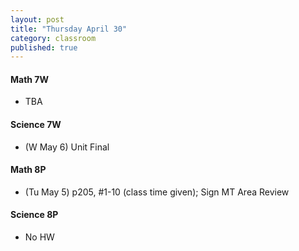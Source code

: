 ```yaml
---
layout: post
title: "Thursday April 30"
category: classroom
published: true
---
```

#### Math 7W
* TBA

#### Science 7W
* (W May 6) Unit Final

#### Math 8P
* (Tu May 5) p205, #1-10 (class time given); Sign MT Area Review

#### Science 8P
* No HW
